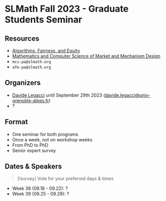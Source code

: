 # SLMath Fall 2023 - Graduate Students Seminar
## Resources
- [Algorithms, Fairness, and Equity](https://www.slmath.org/programs/353)
- [Mathematics and Computer Science of Market and Mechanism Design](https://www.slmath.org/programs/333)
- `mcs-pa@slmath.org`
- `afe-pa@slmath.org`

## Organizers
- [Davide Legacci](https://davidelegacci.it/) until September 29th 2023 (davide.legacci@univ-grenoble-alpes.fr)
- ?

## Format
- One seminar for both programs
- Once a week, not on workshop weeks
- From PhD to PhD
- Senior expert survey

## Dates & Speakers

>[!survey]
> Vote for your preferred days & times

- Week 38 (09.18 - 09.22): ?
- Week 39 (09.25 - 09.29): ?


